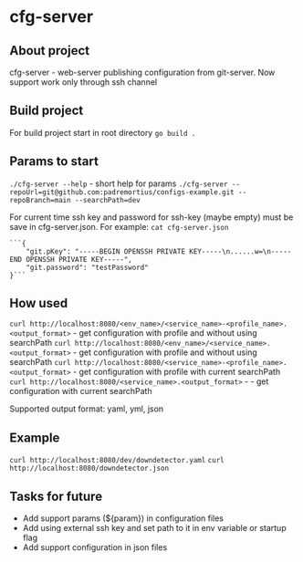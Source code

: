 # cfg-server

## About project

cfg-server - web-server publishing configuration from git-server. Now support work only through ssh channel

## Build project

For build project start in root directory
`go build .`

## Params to start

`./cfg-server --help` - short help for params
`./cfg-server --repoUrl=git@github.com:padremortius/configs-example.git --repoBranch=main --searchPath=dev`

For current time ssh key and password for ssh-key (maybe empty) must be save in cfg-server.json.
For example:
`cat cfg-server.json`

    ```{
        "git.pKey": "-----BEGIN OPENSSH PRIVATE KEY-----\n......w=\n-----END OPENSSH PRIVATE KEY-----",
        "git.password": "testPassword"
    }```

## How used

`curl http://localhost:8080/<env_name>/<service_name>-<profile_name>.<output_format>` - get configuration with profile and without using searchPath
`curl http://localhost:8080/<env_name>/<service_name>.<output_format>` - get configuration with profile and without using searchPath 
`curl http://localhost:8080/<service_name>-<profile_name>.<output_format>` - get configuration with profile with current searchPath
`curl http://localhost:8080/<service_name>.<output_format>` - - get configuration with current searchPath

Supported output format: yaml, yml, json

## Example

`curl http://localhost:8080/dev/downdetector.yaml`
`curl http://localhost:8080/downdetector.json`

## Tasks for future

- Add support params (${param}) in configuration files
- Add using external ssh key and set path to it in env variable or startup flag
- Add support configuration in json files

